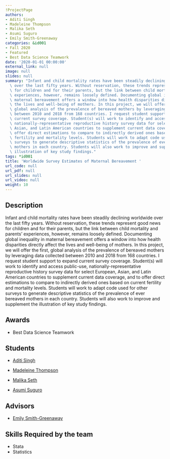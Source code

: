 ```yaml
---
!ProjectPage
authors:
- Aditi Singh
- Madeleine Thompson
- Malika Seth
- Asumi Suguro
- Emily Smith-Greenaway
categories: &id001
- Fall 2020
- Featured
- Best Data Science Teamwork
date: '2020-01-01 00:00:00'
external_link: null
image: null
slides: null
summary: "Infant and child mortality rates have been steadily declining worldwide\
  \ over the last fifty years. Without reservation, these trends represent good news\
  \ for children and for their parents, but the link between child mortality and parents\u2019\
  \ experiences, however, remains loosely defined. Documenting global inequality in\
  \ maternal bereavement offers a window into how health disparities directly affect\
  \ the lives and well-being of mothers. In this project, we will offer the first,\
  \ global analysis of the prevalence of bereaved mothers by leveraging data collected\
  \ between 2010 and 2018 from 168 countries. I request student support to expand\
  \ current survey coverage. Student(s) will work to identify and access public-use,\
  \ nationally-representative reproductive history survey data for select European,\
  \ Asian, and Latin American countries to supplement current data coverage, and to\
  \ offer direct estimations to compare to indirectly derived ones based on current\
  \ fertility and mortality levels. Students will work to adapt code used for other\
  \ surveys to generate descriptive statistics of the prevalence of ever bereaved\
  \ mothers in each country. Students will also work to improve and supplement the\
  \ illustration of key study findings."
tags: *id001
title: 'Worldwide Survey Estimates of Maternal Bereavement '
url_code: null
url_pdf: null
url_slides: null
url_video: null
weight: 10
---
```

## Description

Infant and child mortality rates have been steadily declining worldwide over the last fifty years. Without reservation, these trends represent good news for children and for their parents, but the link between child mortality and parents’ experiences, however, remains loosely defined. Documenting global inequality in maternal bereavement offers a window into how health disparities directly affect the lives and well-being of mothers. In this project, we will offer the first, global analysis of the prevalence of bereaved mothers by leveraging data collected between 2010 and 2018 from 168 countries. I request student support to expand current survey coverage. Student(s) will work to identify and access public-use, nationally-representative reproductive history survey data for select European, Asian, and Latin American countries to supplement current data coverage, and to offer direct estimations to compare to indirectly derived ones based on current fertility and mortality levels. Students will work to adapt code used for other surveys to generate descriptive statistics of the prevalence of ever bereaved mothers in each country. Students will also work to improve and supplement the illustration of key study findings.



## Awards
* Best Data Science Teamwork





## Students

* [Aditi Singh](../../../author/aditi-singh)

* [Madeleine Thompson](../../../author/madeleine-thompson)

* [Malika Seth](../../../author/malika-seth)

* [Asumi Suguro](../../../author/asumi-suguro)

## Advisors

* [Emily Smith-Greenaway](../../../author/emily-smithgreenaway)

## Skills Required by the team


* Stata
* Statistics